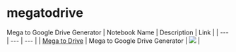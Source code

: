 # megatodrive
Mega to Google Drive Generator
| Notebook Name | Description | Link |
| --- | --- | --- |
| [Mega to Drive](https://github.com/sevunk/megatodrive/blob/main/megatodrive.ipynb) | Mega to Google Drive Generator | [![](https://img.shields.io/static/v1?message=Open%20in%20Colab&logo=googlecolab&labelColor=5c5c5c&color=0f80c1&label=%20&style=flat)](https://colab.research.google.com/github/sevunk/megatodrive/blob/main/megatodrive.ipynb) |
